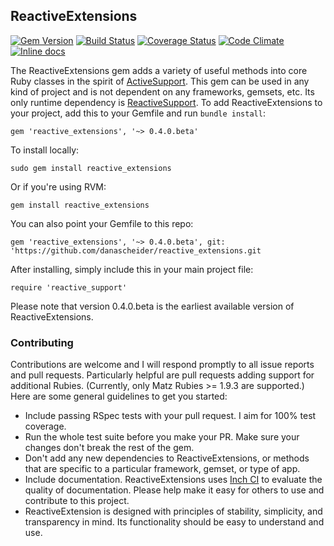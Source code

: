 ## ReactiveExtensions
[![Gem Version](https://badge.fury.io/rb/reactive_extensions.svg)](http://badge.fury.io/rb/reactive_extensions) [![Build Status](https://travis-ci.org/danascheider/reactive_extensions.svg?branch=master)](https://travis-ci.org/danascheider/reactive_extensions) [![Coverage Status](https://img.shields.io/coveralls/danascheider/reactive_extensions.svg)](https://coveralls.io/r/danascheider/reactive_extensions) [![Code Climate](https://codeclimate.com/github/danascheider/reactive_extensions/badges/gpa.svg)](https://codeclimate.com/github/danascheider/reactive_extensions) [![Inline docs](http://inch-ci.org/github/danascheider/reactive_extensions.svg?branch=master)](http://inch-ci.org/github/danascheider/reactive_extensions)

The ReactiveExtensions gem adds a variety of useful methods into core Ruby classes
in the spirit of [ActiveSupport](https://github.com/rails/activesupport). This gem can 
be used in any kind of project and is not dependent on any frameworks, gemsets, etc.
Its only runtime dependency is [ReactiveSupport](https://github.com/danascheider/reactive_support).
To add ReactiveExtensions to your project, add this to your Gemfile and run `bundle install`:
<pre><code>gem 'reactive_extensions', '~> 0.4.0.beta'</code></pre>
To install locally:
<pre><code>sudo gem install reactive_extensions</code></pre>
Or if you're using RVM: 
<pre><code>gem install reactive_extensions</code></pre>

You can also point your Gemfile to this repo:
<pre><code>gem 'reactive_extensions', '~> 0.4.0.beta', git: 'https://github.com/danascheider/reactive_extensions.git</code></pre>

After installing, simply include this in your main project file:
<pre><code>require 'reactive_support'</code></pre>

Please note that version 0.4.0.beta is the earliest available version of ReactiveExtensions.

### Contributing
Contributions are welcome and I will respond promptly to all issue reports and pull
requests. Particularly helpful are pull requests adding support for additional Rubies.
(Currently, only Matz Rubies >= 1.9.3 are supported.) Here are some general guidelines 
to get you started:
  * Include passing RSpec tests with your pull request. I aim for 100% test coverage.
  * Run the whole test suite before you make your PR. Make sure your changes don't
    break the rest of the gem.
  * Don't add any new dependencies to ReactiveExtensions, or methods that are specific
    to a particular framework, gemset, or type of app.
  * Include documentation. ReactiveExtensions uses [Inch CI](http://inch-ci.org) to
    evaluate the quality of documentation. Please help make it easy for others to
    use and contribute to this project.
  * ReactiveExtension is designed with principles of stability, simplicity, and 
    transparency in mind. Its functionality should be easy to understand and use.